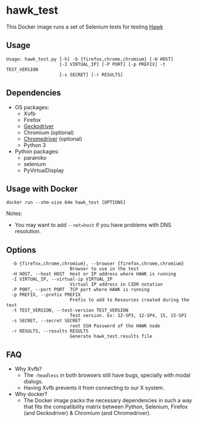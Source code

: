# hawk_test

This Docker image runs a set of Selenium tests for testing [Hawk](https://github.com/ClusterLabs/hawk/)

## Usage

```
Usage: hawk_test.py [-h] -b {firefox,chrome,chromium} [-H HOST]
                    [-I VIRTUAL_IP] [-P PORT] [-p PREFIX] -t TEST_VERSION
                    [-s SECRET] [-r RESULTS]
```

## Dependencies

- OS packages:
  - Xvfb
  - Firefox
  - [Geckodriver](https://github.com/mozilla/geckodriver/releases)
  - Chromium (optional)
  - [Chromedriver](https://chromedriver.chromium.org/downloads) (optional)
  - Python 3
- Python packages:
  - paramiko
  - selenium
  - PyVirtualDisplay

## Usage with Docker


```docker run --shm-size 64m hawk_test [OPTIONS]```

Notes:
  - You may want to add `--net=host` if you have problems with DNS resolution.

## Options

```
  -b {firefox,chrome,chromium}, --browser {firefox,chrome,chromium}
                        Browser to use in the test
  -H HOST, --host HOST  Host or IP address where HAWK is running
  -I VIRTUAL_IP, --virtual-ip VIRTUAL_IP
                        Virtual IP address in CIDR notation
  -P PORT, --port PORT  TCP port where HAWK is running
  -p PREFIX, --prefix PREFIX
                        Prefix to add to Resources created during the test
  -t TEST_VERSION, --test-version TEST_VERSION
                        Test version. Ex: 12-SP3, 12-SP4, 15, 15-SP1
  -s SECRET, --secret SECRET
                        root SSH Password of the HAWK node
  -r RESULTS, --results RESULTS
                        Generate hawk_test.results file
```

## FAQ

- Why Xvfb?
  - The `-headless` in both browsers still have bugs, specially with modal dialogs.
  - Having Xvfb prevents it from connecting to our X system.
- Why docker?
  - The Docker image packs the necessary dependencies in such a way that fits the compatibility matrix between Python, Selenium, Firefox (and Geckodriver) & Chromium (and Chromedriver).

